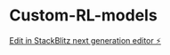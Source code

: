 # Custom-RL-models

[Edit in StackBlitz next generation editor ⚡️](https://stackblitz.com/~/github.com/Uzumaki-na/Custom-RL-models)